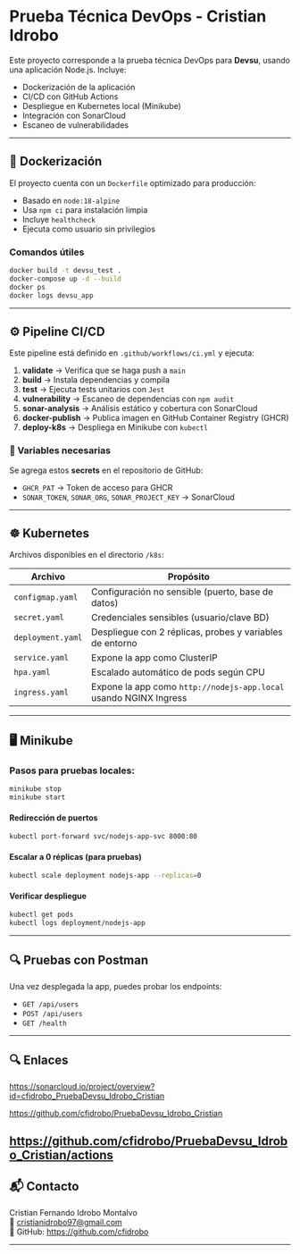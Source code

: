 # Prueba Técnica DevOps - Cristian Idrobo 

Este proyecto corresponde a la prueba técnica DevOps para **Devsu**, usando una aplicación Node.js. Incluye:

- Dockerización de la aplicación
- CI/CD con GitHub Actions
- Despliegue en Kubernetes local (Minikube)
- Integración con SonarCloud
- Escaneo de vulnerabilidades

---

## 🐳 Dockerización

El proyecto cuenta con un `Dockerfile` optimizado para producción:

- Basado en `node:18-alpine`
- Usa `npm ci` para instalación limpia
- Incluye `healthcheck`
- Ejecuta como usuario sin privilegios

### Comandos útiles

```bash
docker build -t devsu_test .
docker-compose up -d --build
docker ps
docker logs devsu_app
```

---

## ⚙️ Pipeline CI/CD

Este pipeline está definido en `.github/workflows/ci.yml` y ejecuta:

1. **validate** → Verifica que se haga push a `main`
2. **build** → Instala dependencias y compila
3. **test** → Ejecuta tests unitarios con `Jest`
4. **vulnerability** → Escaneo de dependencias con `npm audit`
5. **sonar-analysis** → Análisis estático y cobertura con SonarCloud
6. **docker-publish** → Publica imagen en GitHub Container Registry (GHCR)
7. **deploy-k8s** → Despliega en Minikube con `kubectl`

### 📌 Variables necesarias

Se agrega estos **secrets** en el repositorio de GitHub:

- `GHCR_PAT` → Token de acceso para GHCR
- `SONAR_TOKEN`, `SONAR_ORG`, `SONAR_PROJECT_KEY` → SonarCloud

---

## ☸️ Kubernetes

Archivos disponibles en el directorio `/k8s`:

| Archivo            | Propósito                                                                 |
|--------------------|---------------------------------------------------------------------------|
| `configmap.yaml`   | Configuración no sensible (puerto, base de datos)                         |
| `secret.yaml`      | Credenciales sensibles (usuario/clave BD)                                 |
| `deployment.yaml`  | Despliegue con 2 réplicas, probes y variables de entorno                   |
| `service.yaml`     | Expone la app como ClusterIP                                               |
| `hpa.yaml`         | Escalado automático de pods según CPU                                     |
| `ingress.yaml`     | Expone la app como `http://nodejs-app.local` usando NGINX Ingress         |

---

## 🖥️ Minikube

### Pasos para pruebas locales:

```bash
minikube stop
minikube start
```

#### Redirección de puertos

```bash
kubectl port-forward svc/nodejs-app-svc 8000:80
```

#### Escalar a 0 réplicas (para pruebas)

```bash
kubectl scale deployment nodejs-app --replicas=0
```

#### Verificar despliegue

```bash
kubectl get pods
kubectl logs deployment/nodejs-app
```

---

## 🔍 Pruebas con Postman

Una vez desplegada la app, puedes probar los endpoints:

- `GET /api/users`
- `POST /api/users`
- `GET /health`

---
## 🔍 Enlaces
https://sonarcloud.io/project/overview?id=cfidrobo_PruebaDevsu_Idrobo_Cristian

https://github.com/cfidrobo/PruebaDevsu_Idrobo_Cristian

https://github.com/cfidrobo/PruebaDevsu_Idrobo_Cristian/actions
---
## 📬 Contacto

Cristian Fernando Idrobo Montalvo  
📧 cristianidrobo97@gmail.com  
🔗 GitHub: https://github.com/cfidrobo 

---
